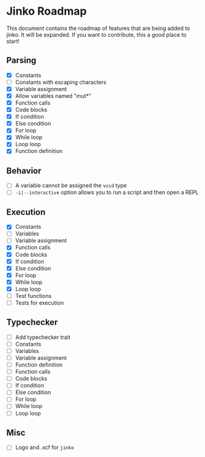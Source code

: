# Jinko Roadmap

This document contains the roadmap of features that are being added to jinko. It will
be expanded. If you want to contribute, this a good place to start!

## Parsing

* [x] Constants
* [ ] Constants with escaping characters
* [x] Variable assignment
* [x] Allow variables named "mut\*"
* [x] Function calls
* [x] Code blocks
* [x] If condition
* [x] Else condition
* [x] For loop
* [x] While loop
* [x] Loop loop
* [x] Function definition

## Behavior

* [ ] A variable cannot be assigned the `void` type
* [ ] `-i|--interactive` option allows you to run a script and then open a REPL

## Execution

* [x] Constants
* [ ] Variables
* [ ] Variable assignment
* [x] Function calls
* [x] Code blocks
* [x] If condition
* [x] Else condition
* [x] For loop
* [x] While loop
* [x] Loop loop
* [ ] Test functions
* [ ] Tests for execution

## Typechecker

* [ ] Add typechecker trait
* [ ] Constants
* [ ] Variables
* [ ] Variable assignment
* [ ] Function definition
* [ ] Function calls
* [ ] Code blocks
* [ ] If condition
* [ ] Else condition
* [ ] For loop
* [ ] While loop
* [ ] Loop loop

## Misc

* [ ] Logo and .xcf for `jinko`

